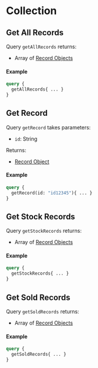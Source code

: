 # Collection

## Get All Records

Query `getAllRecords` returns:

- Array of [Record Objects](../Representation/Objects.md#record-object)

#### Example

```graphql
query {
  getAllRecords{ ... }
}
```

## Get Record

Query `getRecord` takes parameters:
- `id`: String

Returns: 
- [Record Object](../Representation/Objects.md#record-object)

#### Example

```graphql
query {
  getRecord(id: "id12345"){ ... }
}
```

## Get Stock Records

Query `getStockRecords` returns:

- Array of [Record Objects](../Representation/Objects.md#record-object)

#### Example

```graphql
query {
  getStockRecords{ ... }
}
```
## Get Sold Records

Query `getSoldRecords` returns:

- Array of [Record Objects](../Representation/Objects.md#record-object)

#### Example

```graphql
query {
  getSoldRecords{ ... }
}
```
